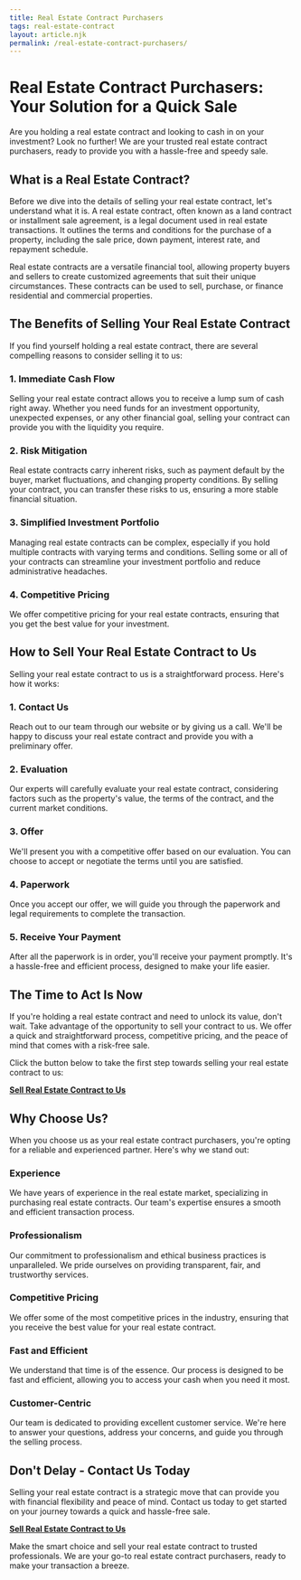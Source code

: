 ```yaml
---
title: Real Estate Contract Purchasers
tags: real-estate-contract
layout: article.njk
permalink: /real-estate-contract-purchasers/
---
```


# Real Estate Contract Purchasers: Your Solution for a Quick Sale

Are you holding a real estate contract and looking to cash in on your investment? Look no further! We are your trusted real estate contract purchasers, ready to provide you with a hassle-free and speedy sale.

## What is a Real Estate Contract?

Before we dive into the details of selling your real estate contract, let's understand what it is. A real estate contract, often known as a land contract or installment sale agreement, is a legal document used in real estate transactions. It outlines the terms and conditions for the purchase of a property, including the sale price, down payment, interest rate, and repayment schedule.

Real estate contracts are a versatile financial tool, allowing property buyers and sellers to create customized agreements that suit their unique circumstances. These contracts can be used to sell, purchase, or finance residential and commercial properties.

## The Benefits of Selling Your Real Estate Contract

If you find yourself holding a real estate contract, there are several compelling reasons to consider selling it to us:

### 1. Immediate Cash Flow

Selling your real estate contract allows you to receive a lump sum of cash right away. Whether you need funds for an investment opportunity, unexpected expenses, or any other financial goal, selling your contract can provide you with the liquidity you require.

### 2. Risk Mitigation

Real estate contracts carry inherent risks, such as payment default by the buyer, market fluctuations, and changing property conditions. By selling your contract, you can transfer these risks to us, ensuring a more stable financial situation.

### 3. Simplified Investment Portfolio

Managing real estate contracts can be complex, especially if you hold multiple contracts with varying terms and conditions. Selling some or all of your contracts can streamline your investment portfolio and reduce administrative headaches.

### 4. Competitive Pricing

We offer competitive pricing for your real estate contracts, ensuring that you get the best value for your investment.

## How to Sell Your Real Estate Contract to Us

Selling your real estate contract to us is a straightforward process. Here's how it works:

### 1. Contact Us

Reach out to our team through our website or by giving us a call. We'll be happy to discuss your real estate contract and provide you with a preliminary offer.

### 2. Evaluation

Our experts will carefully evaluate your real estate contract, considering factors such as the property's value, the terms of the contract, and the current market conditions.

### 3. Offer

We'll present you with a competitive offer based on our evaluation. You can choose to accept or negotiate the terms until you are satisfied.

### 4. Paperwork

Once you accept our offer, we will guide you through the paperwork and legal requirements to complete the transaction.

### 5. Receive Your Payment

After all the paperwork is in order, you'll receive your payment promptly. It's a hassle-free and efficient process, designed to make your life easier.

## The Time to Act Is Now

If you're holding a real estate contract and need to unlock its value, don't wait. Take advantage of the opportunity to sell your contract to us. We offer a quick and straightforward process, competitive pricing, and the peace of mind that comes with a risk-free sale.

Click the button below to take the first step towards selling your real estate contract to us:

[**Sell Real Estate Contract to Us**](#)

## Why Choose Us?

When you choose us as your real estate contract purchasers, you're opting for a reliable and experienced partner. Here's why we stand out:

### Experience

We have years of experience in the real estate market, specializing in purchasing real estate contracts. Our team's expertise ensures a smooth and efficient transaction process.

### Professionalism

Our commitment to professionalism and ethical business practices is unparalleled. We pride ourselves on providing transparent, fair, and trustworthy services.

### Competitive Pricing

We offer some of the most competitive prices in the industry, ensuring that you receive the best value for your real estate contract.

### Fast and Efficient

We understand that time is of the essence. Our process is designed to be fast and efficient, allowing you to access your cash when you need it most.

### Customer-Centric

Our team is dedicated to providing excellent customer service. We're here to answer your questions, address your concerns, and guide you through the selling process.

## Don't Delay - Contact Us Today

Selling your real estate contract is a strategic move that can provide you with financial flexibility and peace of mind. Contact us today to get started on your journey towards a quick and hassle-free sale.

[**Sell Real Estate Contract to Us**](#)

Make the smart choice and sell your real estate contract to trusted professionals. We are your go-to real estate contract purchasers, ready to make your transaction a breeze.
